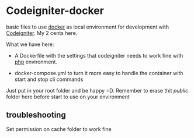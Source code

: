 # Codeigniter-docker

basic files to use [docker](https://www.docker.com/) as local environment for development with [Codeigniter](https://www.codeigniter.com/). My 2 cents here.

What we have here:

- A Dockerfile with the settings that codeigniter needs to work fine with [php](https://www.php.net/) environment.

- docker-compose.yml to turn it more easy to handle the container with start and stop cli commands

Just put in your root folder and be happy =D. Remember to erase thit _public_ folder here before start to use on your environment

## troubleshooting

Set permission on cache folder to work fine
